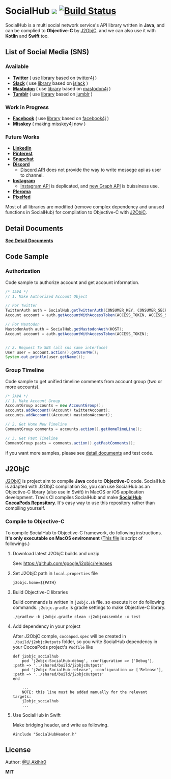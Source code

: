 # SocialHub [![](https://jitpack.io/v/uakihir0/socialhub.svg)](https://jitpack.io/#uakihir0/socialhub) [![Build Status](https://github.com/uakihir0/SocialHub/workflows/J2ObjC%20Build/badge.svg)](https://travis-ci.com/uakihir0/SocialHub)

SocialHub is a multi social network service's API library written in **Java**, and can be complied to **Objective-C** by [J2ObjC]. and we can also use it with **Kotlin** and **Swift** too. 

## List of Social Media (SNS)

### Available 

* [**Twitter**](https://twitter.com/) ( use [library](https://github.com/uakihir0/twitter4j) based on [twitter4j](https://github.com/yusuke/twitter4j) )
* [**Slack**](https://slack.com/) ( use [library](https://github.com/uakihir0/jslack) based on [jslack](https://github.com/seratch/jslack) )
* [**Mastodon**](https://github.com/tootsuite/mastodon) ( use [library](https://github.com/uakihir0/mastodon4j) based on [mastodon4j](https://github.com/hecateball/mastodon4j) )
* [**Tumblr**](https://www.tumblr.com/) ( use [library](https://github.com/uakihir0/jumblr) based on [jumblr](https://github.com/tumblr/jumblr) )

### Work in Progress

* [**Facebook**](https://www.facebook.com/) ( use [library](https://github.com/uakihir0/facebook4j) based on [facebook4j](https://github.com/roundrop/facebook4j) )
* [**Misskey**](https://join.misskey.page/ja/) ( making misskey4j now )

### Future Works

* [**LinkedIn**](https://www.linkedin.com/)
* [**Pinterest**](https://www.pinterest.com/)
* [**Snapchat**](https://www.snapchat.com/)
* [**Discord**](https://discordapp.com/)
  * [Discord API](https://discordapp.com) does not provide the way to write messege api as user to channel.
* [**Instagram**](https://www.instagram.com/)
  * [Instagram API](https://www.instagram.com/developer/) is deplicated, and [new Graph API](https://developers.facebook.com/products/instagram/) is buissiness use.
* [**Pleroma**](https://pleroma.social/)
* [**Pixelfed**](https://pixelfed.org/)


Most of all libraries are modified (remove complex dependency and unused functions in SocialHub) for compilation to Objective-C with [J2ObjC].


## Detail Documents

[**See Detail Documents**](./docs/README.md)

## Code Sample

### Authorization

Code sample to authorize account and get account information.

```java
/* JAVA */
// 1. Make Authorized Account Object

// For Twitter
TwitterAuth auth = SocialHub.getTwitterAuth(CONSUMER_KEY, CONSUMER_SECRET);
Account account = auth.getAccountWithAccessToken(ACCESS_TOKEN, ACCESS_SECRET);

// For Mastodon
MastodonAuth auth = SocialHub.getMastodonAuth(HOST);
Account account = auth.getAccountWithAccessToken(ACCESS_TOKEN);


// 2. Request To SNS (all sns same interface)
User user = account.action().getUserMe();
System.out.println(user.getName());
```

### Group Timeline

Code sample to get unified timeline comments from account group (two or more accounts).

```java
/* JAVA */
// 1. Make Account Group
AccountGroup accounts = new AccountGroup();
accounts.addAccount((Account) twitterAccount);
accounts.addAccount((Account) mastodonAccount);

// 2. Get Home New Timeline
CommentGroup comments = accounts.action().getHomeTimeLine();

// 3. Get Past Timeline
CommentGroup pasts = comments.action().getPastComments();
```

if you want more samples, please see [detail documents](./docs/README.md) and test code.

## J2ObjC

[J2ObjC] is project aim to compile **Java** code to **Objective-C** code. SocialHub is adapted with J2ObjC compilation So, you can use SocialHub as an Objective-C library (also use in Swift) in MacOS or iOS application development. Travis CI compiles SocialHub and make [**SocialHub CocoaPods Repository**](https://dev.azure.com/SocialHub/_git/ObjCBinary). It's easy way to use this repository rather than compiling yourself.

### Compile to Objective-C
To compile SocialHub to Objective-C framework, do following instructions. **It's only executable on MacOS environment** ([This file](./.github/workflows/build.yml) is script of followings.)

1. Download latest J2ObjC builds and unzip

    See: <https://github.com/google/j2objc/releases>

2. Set J2ObjC path in ```local.properties``` file

    ```shell
    j2objc.home=${PATH}
    ```

3. Build Objective-C libraries

    Build commands is written in ```j2objc.sh``` file. so execute it or do following commands. ```j2objc.gradle``` is gradle settings to make Objective-C library.

    ```shell
    ./gradlew -b j2objc.gradle clean :j2objcAssemble -x test
    ```

4. Add dependency in your project

    After J2ObjC comple, ```cocoapod.spec``` will be created in ```./build/j2objcOutputs``` folder, so you write SocialHub dependency in your CocoaPods project's ```Podfile``` like

    ```
    def j2objc_socialhub
        pod 'j2objc-SocialHub-debug', :configuration => ['Debug'], :path => '../shared/build/j2objcOutputs'
        pod 'j2objc-SocialHub-release', :configuration => ['Release'], :path => '../shared/build/j2objcOutputs'
    end
    
        ...
        NOTE: this line must be added manually for the relevant targets:
        j2objc_socialhub
        ...
    ```

5. Use SocialHub in Swift

    Make bridging header, and write as following.

    ```
    #include "SocialHubHeader.h"
    ```
    
## License


Author: [@U_Akihir0](https://twitter.com/U_AKihir0)

**MIT**


  [J2ObjC]: https://developers.google.com/j2objc/
